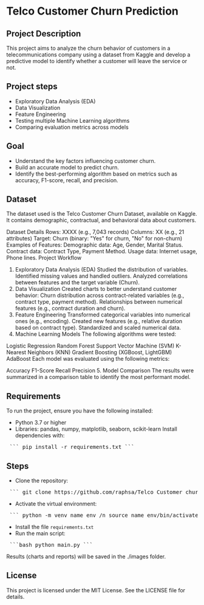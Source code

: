 # Telco Customer Churn Prediction
## Project Description
This project aims to analyze the churn behavior of customers in a telecommunications company using a dataset from Kaggle and develop a predictive model to identify whether a customer will leave the service or not.

## Project steps
- Exploratory Data Analysis (EDA)
- Data Visualization
- Feature Engineering
- Testing multiple Machine Learning algorithms
- Comparing evaluation metrics across models

## Goal
- Understand the key factors influencing customer churn.
- Build an accurate model to predict churn.
- Identify the best-performing algorithm based on metrics such as accuracy, F1-score, recall, and precision.

## Dataset
The dataset used is the Telco Customer Churn Dataset, available on Kaggle. It contains demographic, contractual, and behavioral data about customers.

Dataset Details
Rows: XXXX (e.g., 7,043 records)
Columns: XX (e.g., 21 attributes)
Target: Churn (binary: "Yes" for churn, "No" for non-churn)
Examples of Features:
Demographic data: Age, Gender, Marital Status.
Contract data: Contract Type, Payment Method.
Usage data: Internet usage, Phone lines.
Project Workflow
1. Exploratory Data Analysis (EDA)
Studied the distribution of variables.
Identified missing values and handled outliers.
Analyzed correlations between features and the target variable (Churn).
2. Data Visualization
Created charts to better understand customer behavior:
Churn distribution across contract-related variables (e.g., contract type, payment method).
Relationships between numerical features (e.g., contract duration and churn).
3. Feature Engineering
Transformed categorical variables into numerical ones (e.g., encoding).
Created new features (e.g., relative duration based on contract type).
Standardized and scaled numerical data.
4. Machine Learning Models
The following algorithms were tested:

Logistic Regression
Random Forest
Support Vector Machine (SVM)
K-Nearest Neighbors (KNN)
Gradient Boosting (XGBoost, LightGBM)
AdaBoost
Each model was evaluated using the following metrics:

Accuracy
F1-Score
Recall
Precision
5. Model Comparison
The results were summarized in a comparison table to identify the most performant model.

## Requirements
To run the project, ensure you have the following installed:
- Python 3.7 or higher
- Libraries: pandas, numpy, matplotlib, seaborn, scikit-learn
Install dependencies with:
<pre> ``` pip install -r requirements.txt ``` </pre>
## Steps
- Clone the repository:
<pre> ``` git clone https://github.com/raphsa/Telco_Customer_churn.git ``` </pre>
- Activate the virtual environment:
<pre> ``` python -m venv name_env /n source name_env/bin/activate ``` </pre>
- Install the file ```requirements.txt```
- Run the main script:
<pre> ```bash python main.py ``` </pre>
Results (charts and reports) will be saved in the ./images folder.
## License
This project is licensed under the MIT License. See the LICENSE file for details.
